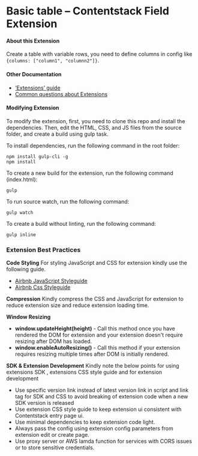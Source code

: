 
# Basic table – Contentstack Field Extension

#### About this Extension
Create a table with variable rows, you need to define columns in config like `{columns: ["column1", "columnn2"]}`.

#### Other Documentation
- [‘Extensions’ guide](https://www.contentstack.com/docs/guide/extensions)
- [Common questions about Extensions](https://www.contentstack.com/docs/faqs#extensions)


#### Modifying Extension

To modify the extension, first, you need to clone this repo and install the dependencies. Then, edit the HTML, CSS, and JS files from the source folder, and create a build using gulp task.

To install dependencies, run the following command in the root folder:

```
npm install gulp-cli -g
npm install
```
To create a new build for the extension, run the following command (index.html):
```
gulp
```

To run source watch, run the following command:
```
gulp watch
```
To create a build without linting, run the following command:
```
gulp inline
```

### Extension Best Practices

**Code Styling**
For styling JavaScript and CSS for extension kindly use the following guide.
 - [Airbnb JavaScript Styleguide](https://github.com/airbnb/javascript)
 - [Airbnb Css Styleguide](https://github.com/airbnb/css)

**Compression**
Kindly compress the CSS and JavaScript for extension to reduce extension size and reduce extension loading time.

**Window Resizing**
 - **window.updateHeight(height)** - Call this method once you have rendered the DOM for extension and your extension doesn't require resizing after DOM has loaded.
 - **window.enableAutoResizing()** - Call this method if your extension requires resizing multiple times after DOM is initially rendered.

**SDK & Extension Development**
Kindly note the below points for using extensions SDK , extensions CSS style guide and for extension development

 - Use specific version link instead of latest version link in script and link tag for SDK and CSS to avoid breaking of extension code when a new SDK version is released
 - Use extension CSS style guide to keep extension ui consistent with Contentstack entry page ui.
 - Use minimal dependencies to keep extension code light.
 - Always pass the config using extension config parameters from extension edit or create page.
 - Use proxy server or AWS lamda function for services with CORS issues or to store sensitive credentials.
